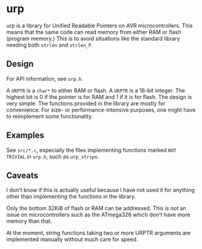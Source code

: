 # urp

urp is a library for Unified Readable Pointers on AVR microcontrollers. This
means that the same code can read memory from either RAM or flash (program
memory.) This is to avoid situations like the standard library needing both
`strlen` and `strlen_P`.

## Design

For API information, see `urp.h`.

A `URPTR` is a `char*` to either RAM or flash. A `URPTR` is a 16-bit integer.
The highest bit is 0 if the pointer is for RAM and 1 if it is for flash. The
design is very simple. The functions provided in the library are mostly for
convenience. For size- or performance-intensive purposes, one might have to
reimplement some functionality.

## Examples

See `src/*.c`, especially the files implementing functions marked `NOT TRIVIAL`
in `urp.h`, such as `urp_strspn`.

## Caveats

I don't know if this is actually useful because I have not used it for anything
other than implementing the functions in the library.

Only the bottom 32KiB of flash or RAM can be addressed. This is not an issue on
microcontrollers such as the ATmega328 which don't have more memory than that.

At the moment, string functions taking two or more URPTR arguments are
implemented manually without much care for speed.
